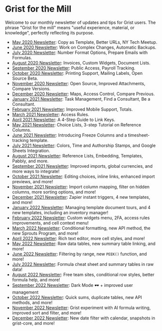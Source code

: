 # Grist for the Mill

Welcome to our monthly newsletter of updates and tips for Grist users. The phrase "Grist for the
mill" means "useful experience, material, or knowledge", perfectly reflecting its purpose.

- [May 2020 Newsletter](newsletters/2020-05.md): Copy as Template, Better URLs, NY Tech Meetup.
- [June 2020 Newsletter](newsletters/2020-06.md): Work on Complex Changes, Automatic Backups.
- [July 2020 Newsletter](newsletters/2020-07.md): Number Format Options, Prepare Emails with Formulas.
- [August 2020 Newsletter](newsletters/2020-08.md): Invoices, Custom Widgets, Document Lists.
- [September 2020 Newsletter](newsletters/2020-09.md): Public Access, Payroll Tracking.
- [October 2020 Newsletter](newsletters/2020-10.md): Printing Support, Mailing Labels, Open Source Beta.
- [November 2020 Newsletter](newsletters/2020-11.md): Open Source, Improved Attachments, Compare Versions.
- [December 2020 Newsletter](newsletters/2020-12.md): Maps, Access Control, Compare Previous.
- [January 2021 Newsletter](newsletters/2021-01.md): Task Management, Find a Consultant, Be a Consultant.
- [February 2021 Newsletter](newsletters/2021-02.md): Improved Mobile Support, Totals.
- [March 2021 Newsletter](newsletters/2021-03.md): Access Rules.
- [April 2021 Newsletter](newsletters/2021-04.md): A 4-Step Guide to Link Keys.
- [May 2021 Newsletter](newsletters/2021-05.md): Choice Lists, 3-step Tutorial on Reference Columns.
- [June 2021 Newsletter](newsletters/2021-06.md): Introducing Freeze Columns and a timesheet-tracking template.
- [July 2021 Newsletter](newsletters/2021-07.md): Colors, Time and Authorship Stamps, and Google Sheets Integration.
- [August 2021 Newsletter](newsletters/2021-08.md): Reference Lists, Embedding, Templates, Pabbly, and more.
- [September 2021 Newsletter](newsletters/2021-09.md): Improved imports, global currencies, and more ways to integrate!
- [October 2021 Newsletter](newsletters/2021-10.md): Editing choices, inline links, enhanced import previews, and more!
- [November 2021 Newsletter](newsletters/2021-11.md): Import column mapping, filter on hidden columns, more sorting options, and more!
- [December 2021 Newsletter](newsletters/2021-12.md): Zapier instant triggers, 4 new templates, and more!
- [January 2022 Newsletter](newsletters/2022-01.md): Managing template document tours, and 4 new templates, including an inventory manager!
- [February 2022 Newsletter](newsletters/2022-02.md): Custom widgets menu, 2FA, access rules improvements, and cell context menu!
- [March 2022 Newsletter](newsletters/2022-03.md): Conditional formatting, new API method, the new Sprouts Program, and more!
- [April 2022 Newsletter](newsletters/2022-04.md): Rich text editor, more cell styles, and more!
- [May 2022 Newsletter](newsletters/2022-05.md): Raw data tables, new summary table linking, and more!
- [June 2022 Newsletter](newsletters/2022-06.md): Filtering by range, new `PEEK()` function, and more!
- [July 2022 Newsletter](newsletters/2022-07.md): Formula cheat sheet and summary tables in raw data!
- [August 2022 Newsletter](newsletters/2022-08.md): Free team sites, conditional row styles, better formula help, and more!
- [September 2022 Newsletter](newsletters/2022-09.md): Dark Mode 🕶 + improved user management
- [October 2022 Newsletter](newsletters/2022-10.md): Quick sums, duplicate tables, new API methods, and more!
- [November 2022 Newsletter](newsletters/2022-11.md): Grist experiment with AI formula writing, improved sort and filter, and more!
- [December 2022 Newsletter](newsletters/2022-12.md): New date filter with calendar, snapshots in grist-core, and more!
